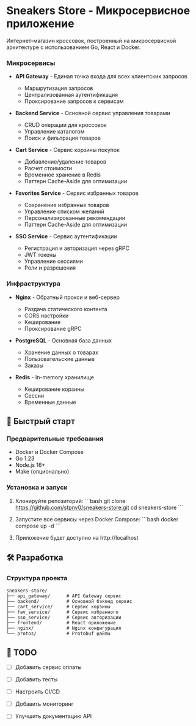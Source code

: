 # Sneakers Store - Микросервисное приложение

Интернет-магазин кроссовок, построенный на микросервисной архитектуре с использованием Go, React и Docker.

### Микросервисы

- **API Gateway** - Единая точка входа для всех клиентских запросов
  - Маршрутизация запросов
  - Централизованная аутентификация
  - Проксирование запросов к сервисам

- **Backend Service** - Основной сервис управления товарами
  - CRUD операции для кроссовок
  - Управление каталогом
  - Поиск и фильтрация товаров

- **Cart Service** - Сервис корзины покупок
  - Добавление/удаление товаров
  - Расчет стоимости
  - Временное хранение в Redis
  - Паттерн Cache-Aside для оптимизации

- **Favorites Service** - Сервис избранных товаров
  - Сохранение избранных товаров
  - Управление списком желаний
  - Персонализированные рекомендации
  - Паттерн Cache-Aside для оптимизации

- **SSO Service** - Сервис аутентификации
  - Регистрация и авторизация через gRPC
  - JWT токены
  - Управление сессиями
  - Роли и разрешения

### Инфраструктура

- **Nginx** - Обратный прокси и веб-сервер
  - Раздача статического контента
  - CORS настройки
  - Кеширование
  - Проксирование gRPC

- **PostgreSQL** - Основная база данных
  - Хранение данных о товарах
  - Пользовательские данные
  - Заказы

- **Redis** - In-memory хранилище
  - Кеширование корзины
  - Сессии
  - Временные данные

## 🚀 Быстрый старт

### Предварительные требования

- Docker и Docker Compose
- Go 1.23
- Node.js 16+
- Make (опционально)

### Установка и запуск

1. Клонируйте репозиторий:
\`\`\`bash
git clone https://github.com/stpnv0/sneakers-store.git
cd sneakers-store
\`\`\`

2. Запустите все сервисы через Docker Compose:
\`\`\`bash
docker compose up -d
\`\`\`

3. Приложение будет доступно на http://localhost
 

## 🛠 Разработка

### Структура проекта
    sneakers-store/
    ├── api_gateway/      # API Gateway сервис
    ├── backend/          # Основной бэкенд сервис
    ├── cart_service/     # Сервис корзины
    ├── fav_service/      # Сервис избранного
    ├── sso_service/      # Сервис авторизации
    ├── frontend/         # React приложение
    ├── nginx/            # Nginx конфигурация
    └── protos/           # Protobuf файлы


## 📝 TODO

- [ ] Добавить сервис оплаты
- [ ] Добавить тесты
- [ ] Настроить CI/CD
- [ ] Добавить мониторинг
- [ ] Улучшить документацию API

